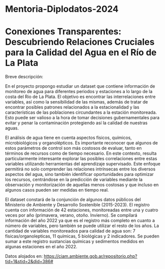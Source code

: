 # **Mentoria-Diplodatos-2024**

# **Conexiones Transparentes: Descubriendo Relaciones Cruciales para la Calidad del Agua en el Río de La Plata**

Breve descripción: 

En el proyecto propongo estudiar un dataset que contiene información de monitoreo de agua para diferentes periodos y estaciones a lo largo de la costa del Rio de La Plata. El objetivo es encontrar las interrelaciones entre variables, así como la sensibilidad de las mismas, además de tratar de encontrar posibles patrones relacionados a la estacionalidad y las características de las poblaciones circundantes a la estación monitoreada. Esto puede ser valioso a la hora de tomar decisiones gubernamentales para evitar y penar la contaminación protegiendo así la calidad de nuestras aguas. 

El análisis de agua tiene en cuenta aspectos físicos, químicos, microbiológicos y organolépticos. Es importante reconocer que algunos de estos parámetros de control son más costosos de evaluar, tanto en términos de recursos como de tiempo necesario. En este contexto, resulta particularmente interesante explorar las posibles correlaciones entre estas variables utilizando herramientas del aprendizaje supervisado. Este enfoque permitirá no solo comprender las relaciones intrínsecas entre los diversos aspectos del agua, sino también identificar oportunidades para optimizar los recursos, centrándose en la predicción de variables mediante la observación y monitorización de aquellas menos costosas y que incluso en algunos casos pueden ser medidas en tiempo real. 

El dataset constará de la conjunción de algunos datos públicos del Ministerio de Ambiente y Desarrollo Sostenible (2015-2023). El registro cuenta con información de 42 estaciones, monitoreadas entre una y cuatro veces por año (primavera, verano, otoño. Invierno). Se compilará información del año 2022 ya que es el registro más completo en cuanto a número de variables, pero también se puede utilizar el resto de los años. La cantidad de variables monitoreados para calidad de agua son: 7 físicas/organolepticas, 11 químicas, 5 biológicas y 2 indicadores. Se pueden sumar a este registro sustancias químicas y sedimentos medidos en algunas estaciones en el año 2022. 

Datos alojados en: https://ciam.ambiente.gob.ar/repositorio.php?tid=1&stid=2&did=386#
